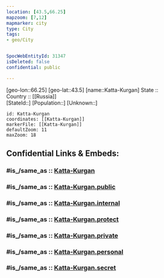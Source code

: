 ```yaml
---
location: [43.5,66.25] 
mapzoom: [7,12] 
mapmarker: city 
type: City
tags:
- geo/City


SpocWebEntityId: 31347
isDeleted: false
confidential: public

---
```

[geo-lon::66.25] 
[geo-lat::43.5] 
[name::Katta-Kurgan] 
State ::  
Country :: [[Russia]]  
[StateId::] 
[Population::] 
[Unknown::] 


```leaflet
id: Katta-Kurgan
coordinates: [[Katta-Kurgan]] 
markerFile: [[Katta-Kurgan]] 
defaultZoom: 11 
maxZoom: 18
```


## Confidential Links & Embeds: 

### #is_/same_as :: [Katta-Kurgan](/_Standards/Earth/Continent/Asia/Asia~Central/Kazakhstan/Counties/Qyzylorda/City/Katta-Kurgan.md) 

### #is_/same_as :: [Katta-Kurgan.public](/_public/Earth/Continent/Asia/Asia~Central/Kazakhstan/Counties/Qyzylorda/City/Katta-Kurgan.public.md) 

### #is_/same_as :: [Katta-Kurgan.internal](/_internal/Earth/Continent/Asia/Asia~Central/Kazakhstan/Counties/Qyzylorda/City/Katta-Kurgan.internal.md) 

### #is_/same_as :: [Katta-Kurgan.protect](/_protect/Earth/Continent/Asia/Asia~Central/Kazakhstan/Counties/Qyzylorda/City/Katta-Kurgan.protect.md) 

### #is_/same_as :: [Katta-Kurgan.private](/_private/Earth/Continent/Asia/Asia~Central/Kazakhstan/Counties/Qyzylorda/City/Katta-Kurgan.private.md) 

### #is_/same_as :: [Katta-Kurgan.personal](/_personal/Earth/Continent/Asia/Asia~Central/Kazakhstan/Counties/Qyzylorda/City/Katta-Kurgan.personal.md) 

### #is_/same_as :: [Katta-Kurgan.secret](/_secret/Earth/Continent/Asia/Asia~Central/Kazakhstan/Counties/Qyzylorda/City/Katta-Kurgan.secret.md)

